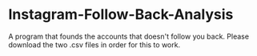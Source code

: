 # Instagram-Follow-Back-Analysis
A program that founds the accounts that doesn't follow you back.
Please download the two .csv files in order for this to work.